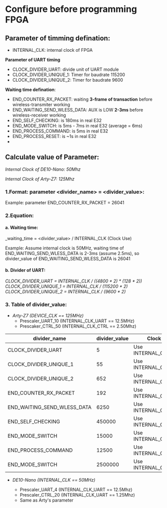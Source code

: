 # Configure before programming FPGA
## Parameter of timming defination:
- INTERNAL_CLK: internal clock of FPGA

**Parameter of UART timing**
- CLOCK_DIVIDER_UART: divide unit of UART module
- CLOCK_DIVIDER_UNIQUE_1: Timer for baudrate 115200
- CLOCK_DIVIDER_UNIQUE_2: Timer for baudrate 9600

**Waiting time defination**:
- END_COUNTER_RX_PACKET: waiting **3-frame of transaction** before wireless-transmiter working
- END_WAITING_SEND_WLESS_DATA: AUX is LOW **2-3ms** before wireless-receiver working
- END_SELF_CHECKING: is 180ms in real E32 
- END_MODE_SWITCH: is 5ms - 7ms in real E32 (average = 6ms)
- END_PROCESS_COMMAND: is 5ms in real E32
- END_PROCESS_RESET: is ~1s in real E32
- 
## Calculate value of Parameter:
_Internal Clock of DE10-Nano: 50Mhz_

_Internal Clock of Arty-Z7: 125Mhz_

### 1.Format: parameter <divider_name> = <divider_value>:
Example: parameter END_COUNTER_RX_PACKET = 26041

### 2.Equation: 
#### a. Waiting time: 
_waiting_time = <divider_value> / INTERNAL_CLK (Clock Use) 

Example: Assume internal clock is 50MHz, waiting time of END_WAITING_SEND_WLESS_DATA is 2-3ms (assume 2.5ms), so divider_value of END_WAITING_SEND_WLESS_DATA is 26041
#### b. Divider of UART: 
_CLOCK_DIVIDER_UART = INTERNAL_CLK / ((4800 * 2) * (128 * 2))_ 
_CLOCK_DIVIDER_UNIQUE_1 = INTERNAL_CLK / (115200 * 2)_ 
_CLOCK_DIVIDER_UNIQUE_2 = INTERNAL_CLK / (9600 * 2)_

### 3. Table of divider_value:
- _Arty-Z7 (DEVICE_CLK == 125MHz)_
  + Prescaler_UART_10          (INTERNAL_CLK_UART == 12.5MHz)
  + Prescaker_CTRL_50          (INTERNAL_CLK_CTRL == 2.50Mhz)
  
| divider_name | divider_value | Clock Use |
|-------|-------|-------|
| CLOCK_DIVIDER_UART | 5 | Use INTERNAL_CLK_UART |
| CLOCK_DIVIDER_UNIQUE_1 | 55 | Use INTERNAL_CLK_UART |
| CLOCK_DIVIDER_UNIQUE_2 | 652 | Use INTERNAL_CLK_UART |
| END_COUNTER_RX_PACKET | 192 | Use INTERNAL_CLK_CTRL |
| END_WAITING_SEND_WLESS_DATA | 6250 | Use INTERNAL_CLK_CTRL |
| END_SELF_CHECKING | 450000 | Use INTERNAL_CLK_CTRL |
| END_MODE_SWITCH | 15000 | Use INTERNAL_CLK_CTRL |
| END_PROCESS_COMMAND | 12500 | Use INTERNAL_CLK_CTRL |
| END_MODE_SWITCH | 2500000 | Use INTERNAL_CLK_CTRL |


- _DE10-Nano (INTERNAL_CLK == 50MHz)_
  + Prescaler_UART_4              (INTERNAL_CLK_UART == 12.5Mhz)
  + Prescaler_CTRL_20             (INTERNAL_CLK_UART == 1.25Mhz) 

  * Same as Arty's parameter 
